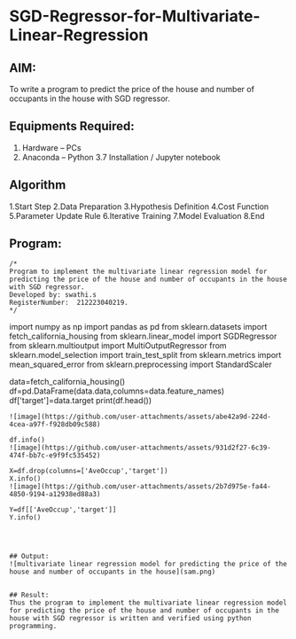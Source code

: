 # SGD-Regressor-for-Multivariate-Linear-Regression

## AIM:
To write a program to predict the price of the house and number of occupants in the house with SGD regressor.

## Equipments Required:
1. Hardware – PCs
2. Anaconda – Python 3.7 Installation / Jupyter notebook

## Algorithm

1.Start Step
2.Data Preparation
3.Hypothesis Definition
4.Cost Function 
5.Parameter Update Rule 
6.Iterative Training 
7.Model Evaluation 
8.End

## Program:
```
/*
Program to implement the multivariate linear regression model for predicting the price of the house and number of occupants in the house with SGD regressor.
Developed by: swathi.s
RegisterNumber:  212223040219.
*/
```
import numpy as np
import pandas as pd
from sklearn.datasets import fetch_california_housing
from sklearn.linear_model import SGDRegressor
from sklearn.multioutput import MultiOutputRegressor
from sklearn.model_selection import train_test_split
from sklearn.metrics import mean_squared_error
from sklearn.preprocessing import StandardScaler

data=fetch_california_housing()
df=pd.DataFrame(data.data,columns=data.feature_names)
df['target']=data.target
print(df.head())
```
![image](https://github.com/user-attachments/assets/abe42a9d-224d-4cea-a97f-f928db09c588)

df.info()
![image](https://github.com/user-attachments/assets/931d2f27-6c39-474f-bb7c-e9f9fc535452)

X=df.drop(columns=['AveOccup','target'])
X.info()
![image](https://github.com/user-attachments/assets/2b7d975e-fa44-4850-9194-a12938ed88a3)

Y=df[['AveOccup','target']]
Y.info()




## Output:
![multivariate linear regression model for predicting the price of the house and number of occupants in the house](sam.png)


## Result:
Thus the program to implement the multivariate linear regression model for predicting the price of the house and number of occupants in the house with SGD regressor is written and verified using python programming.
